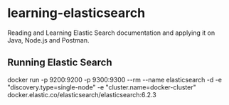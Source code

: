 # learning-elasticsearch
Reading and Learning Elastic Search documentation and applying it on Java, Node.js and Postman.

## Running Elastic Search

docker run -p 9200:9200 -p 9300:9300 --rm --name elasticsearch -d -e "discovery.type=single-node" -e "cluster.name=docker-cluster" docker.elastic.co/elasticsearch/elasticsearch:6.2.3